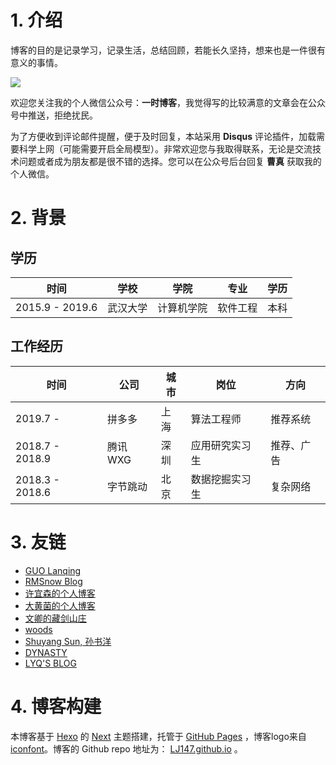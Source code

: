 # 1. 介绍



博客的目的是记录学习，记录生活，总结回顾，若能长久坚持，想来也是一件很有意义的事情。

 ![](https://ws3.sinaimg.cn/large/006tNbRwgy1fuide3ducfj31kw0g9q6o.jpg)



欢迎您关注我的个人微信公众号：**一时博客**，我觉得写的比较满意的文章会在公众号中推送，拒绝扰民。



为了方便收到评论邮件提醒，便于及时回复，本站采用 **Disqus** 评论插件，加载需要科学上网（可能需要开启全局模型）。非常欢迎您与我取得联系，无论是交流技术问题或者成为朋友都是很不错的选择。您可以在公众号后台回复 **曹真** 获取我的个人微信。





# 2. 背景



## 学历

| 时间            | 学校     | 学院       | 专业     | 学历 |
| --------------- | -------- | ---------- | -------- | ---- |
| 2015.9 - 2019.6 | 武汉大学 | 计算机学院 | 软件工程 | 本科 |



## 工作经历

| 时间            | 公司     | 城市 | 岗位           | 方向       |
| --------------- | -------- | ---- | -------------- | ---------- |
| 2019.7 -        | 拼多多   | 上海 | 算法工程师     | 推荐系统   |
| 2018.7 - 2018.9 | 腾讯WXG  | 深圳 | 应用研究实习生 | 推荐、广告 |
| 2018.3 - 2018.6 | 字节跳动 | 北京 | 数据挖掘实习生 | 复杂网络   |



# 3. 友链

- [GUO Lanqing](http://guolanqing.com/)
- [RMSnow Blog](https://www.zhangxueyao.com/)
- [许宜森的个人博客](https://daixinyuxuyisen.cn/)
- [大黄菌的个人博客](http://kyonhuang.top/)
- [文卿的藏剑山庄](http://yaowenqing.com/)
- [woods](https://woodsouths.github.io/)
- [Shuyang Sun, 孙书洋](https://kevin-ssy.github.io/)
- [DYNASTY](http://blog.varkarix.com/)
- [LYQ'S BLOG](http://www.lyqhahaha.xyz/)



# 4. 博客构建



本博客基于 [Hexo](hexo.io) 的 [Next](https://github.com/iissnan/hexo-theme-next) 主题搭建，托管于 [GitHub Pages](https://pages.github.com) ，博客logo来自 [iconfont](http://www.iconfont.cn/collections/detail?cid=8530)。博客的 Github repo 地址为： [LJ147.github.io](https://github.com/LJ147/LJ147.github.io) 。



